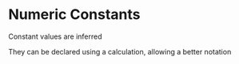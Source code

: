 # Numeric Constants

Constant values are inferred

They can be declared using a calculation, allowing a better notation